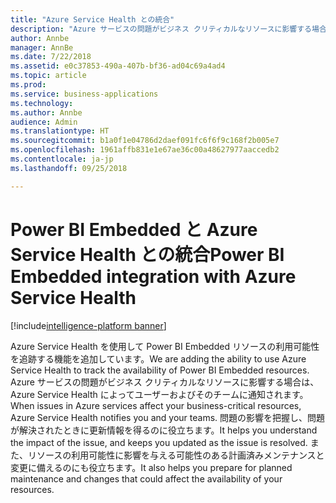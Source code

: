 ```yaml
---
title: "Azure Service Health との統合"
description: "Azure サービスの問題がビジネス クリティカルなリソースに影響する場合は、Azure Service Health によってユーザーおよびそのチームに通知されます。"
author: Annbe
manager: AnnBe
ms.date: 7/22/2018
ms.assetid: e0c37853-490a-407b-bf36-ad04c69a4ad4
ms.topic: article
ms.prod: 
ms.service: business-applications
ms.technology: 
ms.author: Annbe
audience: Admin
ms.translationtype: HT
ms.sourcegitcommit: b1a0f1e04786d2daef091fc6f6f9c168f2b005e7
ms.openlocfilehash: 1961affb831e1e67ae36c00a48627977aaccedb2
ms.contentlocale: ja-jp
ms.lasthandoff: 09/25/2018

---
```

#  <a name="power-bi-embedded-integration-with-azure-service-health"></a><span data-ttu-id="233d0-103">Power BI Embedded と Azure Service Health との統合</span><span class="sxs-lookup"><span data-stu-id="233d0-103">Power BI Embedded integration with Azure Service Health</span></span> 

[!include[intelligence-platform banner](../../includes/intelligence-platform.md)]




<span data-ttu-id="233d0-104">Azure Service Health を使用して Power BI Embedded リソースの利用可能性を追跡する機能を追加しています。</span><span class="sxs-lookup"><span data-stu-id="233d0-104">We are adding the ability to use Azure Service Health to track the availability of Power BI Embedded resources.</span></span> <span data-ttu-id="233d0-105">Azure サービスの問題がビジネス クリティカルなリソースに影響する場合は、Azure Service Health によってユーザーおよびそのチームに通知されます。</span><span class="sxs-lookup"><span data-stu-id="233d0-105">When issues in Azure services affect your business-critical resources, Azure Service Health notifies you and your teams.</span></span> <span data-ttu-id="233d0-106">問題の影響を把握し、問題が解決されたときに更新情報を得るのに役立ちます。</span><span class="sxs-lookup"><span data-stu-id="233d0-106">It helps you understand the impact of the issue, and keeps you updated as the issue is resolved.</span></span> <span data-ttu-id="233d0-107">また、リソースの利用可能性に影響を与える可能性のある計画済みメンテナンスと変更に備えるのにも役立ちます。</span><span class="sxs-lookup"><span data-stu-id="233d0-107">It also helps you prepare for planned maintenance and changes that could affect the availability of your resources.</span></span> 

